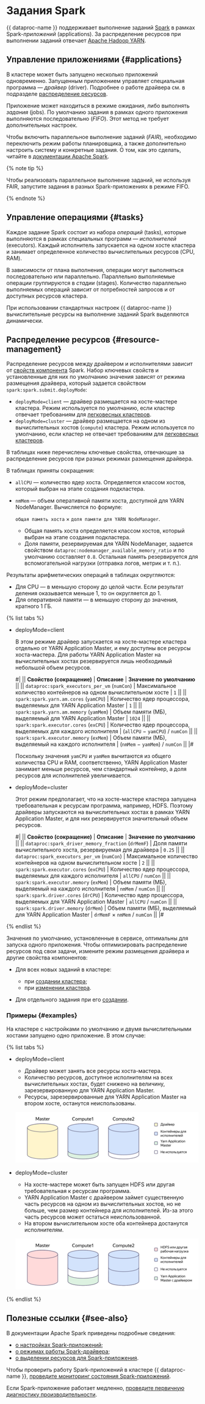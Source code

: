# Задания Spark

{{ dataproc-name }} поддерживает выполнение заданий [Spark](https://spark.apache.org/docs/latest/sql-programming-guide.html) в рамках Spark-_приложений_ (applications). За распределение ресурсов при выполнении заданий отвечает [Apache Hadoop YARN](https://hadoop.apache.org/docs/stable/hadoop-yarn/hadoop-yarn-site/YARN.html).

## Управление приложениями {#applications}

В кластере может быть запущено несколько приложений одновременно. Запущенным приложением управляет специальная программа — _драйвер_ (driver). Подробнее о работе драйвера см. в подразделе [распределение ресурсов](#resource-management).

Приложение может находиться в режиме ожидания, либо выполнять _задания_ (jobs). По умолчанию задания в рамках одного приложения выполняются последовательно (_FIFO_). Этот метод не требует дополнительных настроек.

Чтобы включить параллельное выполнение заданий (_FAIR_), необходимо переключить режим работы планировщика, а также дополнительно настроить систему и конкретные задания. О том, как это сделать, читайте в [документации Apache Spark](https://spark.apache.org/docs/latest/job-scheduling.html#scheduling-within-an-application).

{% note tip %}

Чтобы реализовать параллельное выполнение заданий, не используя FAIR, запустите задания в разных Spark-приложениях в режиме FIFO.

{% endnote %}

## Управление операциями {#tasks}

Каждое задание Spark состоит из набора _операций_ (tasks), которые выполняются в рамках специальных программ — _исполнителей_ (executors). Каждый исполнитель запускается на одном хосте кластера и занимает определенное количество вычислительных ресурсов (CPU, RAM).

В зависимости от плана выполнения, операции могут выполняться последовательно или параллельно. Параллельно выполняемые операции группируются в _стадии_ (stages). Количество параллельно выполняемых операций зависит от потребностей запросов и от доступных ресурсов кластера.

При использовании стандартных настроек {{ dataproc-name }} вычислительные ресурсы на выполнение заданий Spark выделяются динамически.

## Распределение ресурсов {#resource-management}

Распределение ресурсов между драйвером и исполнителями зависит от [свойств компонента](./settings-list.md) Spark. Набор ключевых свойств и установленные для них по умолчанию значения зависят от режима размещения драйвера, который задается свойством `spark:spark.submit.deployMode`:

* `deployMode=client` — драйвер размещается на хосте-мастере кластера. Режим используется по умолчанию, если кластер отвечает требованиям для [легковесных кластеров](./index.md#light-weight-clusters).
* `deployMode=cluster` — драйвер размещается на одном из вычислительных хостов (`compute`) кластера. Режим используется по умолчанию, если кластер не отвечает требованиям для [легковесных кластеров](./index.md#light-weight-clusters).

В таблицах ниже перечислены ключевые свойства, отвечающие за распределение ресурсов при разных режимах размещения драйвера.

В таблицах приняты сокращения:

* `allCPU` — количество ядер хоста. Определяется классом хостов, который выбран на этапе создания подкластера.
* `nmMem` — объем оперативной памяти хоста, доступной для YARN NodeManager. Вычисляется по формуле:

    `общая память хоста` × `доля памяти для YARN NodeManager`.

    * Общая память хоста определяется классом хостов, который выбран на этапе создания подкластера.
    * Доля памяти, резервируемая для YARN NodeManager, задается свойством `dataproc:nodemanager_available_memory_ratio` и по умолчанию составляет `0.8`. Остальная память резервируется для вспомогательной нагрузки (отправка логов, метрик и т. п.).

Результаты арифметических операций в таблицах округляются:

* Для CPU — в меньшую сторону до целой части. Если результат деления оказывается меньше 1, то он округляется до 1.
* Для оперативной памяти — в меньшую сторону до значения, кратного 1 ГБ.

{% list tabs %}

- deployMode=client

    В этом режиме драйвер запускается на хосте-мастере кластера отдельно от YARN Application Master, и ему доступны все ресурсы хоста-мастера. Для работы YARN Application Master на вычислительных хостах резервируется лишь необходимый небольшой объем ресурсов.

    #|
    || **Свойство (сокращение)**                    | **Описание**                                                       | **Значение по умолчанию**        ||
    || `dataproc:spark_executors_per_vm` (`numCon`) | Максимальное количество контейнеров на одном вычислительном хосте  | `1`                              ||
    || `spark:spark.yarn.am.cores` (`yamCPU`)       | Количество ядер процессора, выделяемых для YARN Application Master | `1`                              ||
    || `spark:spark.yarn.am.memory` (`yamMem`)      | Объем памяти (МБ), выделяемый для YARN Application Master          | `1024`                           ||
    || `spark:spark.executor.cores` (`exCPU`)       | Количество ядер процессора, выделяемых для каждого исполнителя     | (`allCPU` − `yamCPU`) / `numCon` ||
    || `spark:spark.executor.memory` (`exMem`)      | Объем памяти (МБ), выделяемый на каждого исполнителя               | (`nmMem` − `yamMem`) / `numCon`  ||
    |#

    Поскольку значения `yamCPU` и `yamMem` вычитаются из общего количества CPU и RAM, соответственно, YARN Application Master занимает меньше ресурсов, чем стандартный контейнер, а доля ресурсов для исполнителей увеличивается.

- deployMode=cluster

    Этот режим предполагает, что на хосте-мастере кластера запущена требовательная к ресурсам программа, например, HDFS. Поэтому драйверы запускаются на вычислительных хостах в рамках YARN Application Master, и для них резервируется значительный объем ресурсов.

    #|
    || **Свойство (сокращение)**                          | **Описание**                                                        | **Значение по умолчанию**     ||
    || `dataproc:spark_driver_memory_fraction` (`drMemF`) | Доля памяти вычислительного хоста, резервируемая для драйвера       | `0.25`                        ||
    || `dataproc:spark_executors_per_vm` (`numCon`)       | Максимальное количество контейнеров на одном вычислительном хосте   | `2`                           ||
    || `spark:spark.executor.cores` (`exCPU`)             | Количество ядер процессора, выделяемых для каждого исполнителя      | `allCPU` / `numCon`           ||
    || `spark:spark.executor.memory` (`exMem`)            | Объем памяти (МБ), выделяемый на каждого исполнителя                | `nmMem` / `numCon`            ||
    || `spark:spark.driver.cores` (`drCPU`)               | Количество ядер процессора, выделяемых для YARN Application Master  | `allCPU` / `numCon`           ||
    || `spark:spark.driver.memory` (`drMem`)              | Объем памяти (МБ), выделяемый для YARN Application Master           | `drMemF` × `nmMem` / `numCon` ||
    |#

{% endlist %}

Значения по умолчанию, установленные в сервисе, оптимальны для запуска одного приложения. Чтобы оптимизировать распределение ресурсов под свои задачи, измените режим размещения драйвера и другие свойства компонентов:

* Для всех новых заданий в кластере:

    * при [создании кластера](../operations/cluster-create.md);
    * при [изменении кластера](../operations/cluster-update.md).

* Для отдельного задания при его [создании](../operations/jobs-spark.md#create).

### Примеры {#examples}

На кластере с настройками по умолчанию и двумя вычислительными хостами запущено одно приложение. В этом случае:

{% list tabs %}

- deployMode=client

    * Драйвер может занять все ресурсы хоста-мастера.
    * Количество ресурсов, доступное исполнителям на всех вычислительных хостах, будет снижено на величину, зарезервированную для YARN Application Master.
    * Ресурсы, зарезервированные для YARN Application Master на втором хосте, останутся неиспользованы.

    ![lightweight-load](../../_assets/data-proc/lightweight-load.svg)

- deployMode=cluster

    * На хосте-мастере может быть запущен HDFS или другая требовательная к ресурсам программа.
    * YARN Application Master с драйвером займет существенную часть ресурсов на одном из вычислительных хостов, но не больше, чем размер контейнера для исполнителей. Из-за этого часть ресурсов может остаться неиспользованной.
    * На втором вычислительном хосте оба контейнера достанутся исполнителям.

    ![heavyweight-load](../../_assets/data-proc/heavyweight-load.svg)

{% endlist %}

## Полезные ссылки {#see-also}

В документации Apache Spark приведены подробные сведения:

* [о настройках Spark-приложений](https://spark.apache.org/docs/latest/configuration.html);
* [о режимах работы Spark-драйвера](https://spark.apache.org/docs/latest/running-on-yarn.html#launching-spark-on-yarn);
* [о выделении ресурсов для Spark-приложения](https://spark.apache.org/docs/latest/running-on-yarn.html#resource-allocation-and-configuration-overview).

Чтобы проверить работу Spark-приложений в кластере {{ dataproc-name }}, [проведите мониторинг состояния Spark-приложений](../operations/spark-monitoring.md).

Если Spark-приложение работает медленно, [проведите первичную диагностику производительности](../operations/spark-diagnostics.md#diagnostics).

